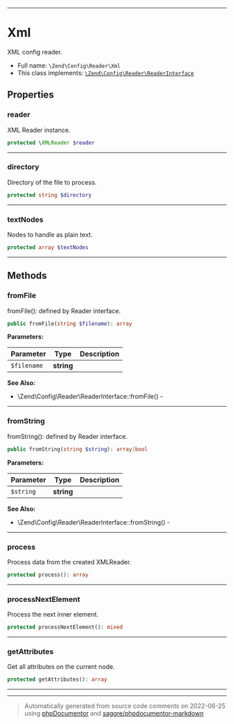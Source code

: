 ***

# Xml

XML config reader.



* Full name: `\Zend\Config\Reader\Xml`
* This class implements:
[`\Zend\Config\Reader\ReaderInterface`](./ReaderInterface.md)



## Properties


### reader

XML Reader instance.

```php
protected \XMLReader $reader
```






***

### directory

Directory of the file to process.

```php
protected string $directory
```






***

### textNodes

Nodes to handle as plain text.

```php
protected array $textNodes
```






***

## Methods


### fromFile

fromFile(): defined by Reader interface.

```php
public fromFile(string $filename): array
```








**Parameters:**

| Parameter | Type | Description |
|-----------|------|-------------|
| `$filename` | **string** |  |



**See Also:**

* \Zend\Config\Reader\ReaderInterface::fromFile() - 

***

### fromString

fromString(): defined by Reader interface.

```php
public fromString(string $string): array|bool
```








**Parameters:**

| Parameter | Type | Description |
|-----------|------|-------------|
| `$string` | **string** |  |



**See Also:**

* \Zend\Config\Reader\ReaderInterface::fromString() - 

***

### process

Process data from the created XMLReader.

```php
protected process(): array
```











***

### processNextElement

Process the next inner element.

```php
protected processNextElement(): mixed
```











***

### getAttributes

Get all attributes on the current node.

```php
protected getAttributes(): array
```











***


***
> Automatically generated from source code comments on 2022-06-25 using [phpDocumentor](http://www.phpdoc.org/) and [saggre/phpdocumentor-markdown](https://github.com/Saggre/phpDocumentor-markdown)

